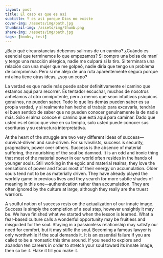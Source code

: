 ```yaml
---
layout: post
title: El caso es que es así
subtitle: Y es así porque Dios no existe
cover-img: /assets/img/path.jpg
thumbnail-img: /assets/img/thumb.png
share-img: /assets/img/path.jpg
tags: [books, test]
---
```


¿Bajo qué circunstancias debemos salirnos de un camino? ¿Cuándo es esencial que terminemos lo que empezamos? Si compro una bolsa de maní y tengo una reacción alérgica, nadie me culpará si la tiro. Si terminara una relación con una mujer que me golpeó, nadie diría que tengo un problema de compromiso. Pero si me alejo de una ruta aparentemente segura porque mi alma tiene otras ideas, ¿soy un copo?

La verdad es que nadie más puede saber definitivamente el camino que estamos aquí para recorrer. Es tentador escuchar, muchos de nosotros anhelamos al otro omnipotente, pero a menos que sean intuitivos psíquicos genuinos, no pueden saber. Todo lo que los demás pueden saber es su propia verdad, y si realmente han hecho el trabajo para excavarla, tendrán el buen sentido de saber que no pueden conocer genuinamente la de nadie más. Sólo el alma conoce el camino que está aquí para caminar. Dado que usted es el único que vive en su templo, solo usted puede conocer sus escrituras y su estructura interpretativa.

At the heart of the struggle are two very different ideas of success—survival-driven and soul-driven. For survivalists, success is security, pragmatism, power over others. Success is the absence of material suffering, the nourishing of the soul be damned. It is an odd and ironic thing that most of the material power in our world often resides in the hands of younger souls. Still working in the egoic and material realms, they love the sensations of power and focus most of their energy on accumulation. Older souls tend not to be as materially driven. They have already played the worldly game in previous lives and they search for more subtle shades of meaning in this one—authentication rather than accumulation. They are often ignored by the culture at large, although they really are the truest warriors.

A soulful notion of success rests on the actualization of our innate image. Success is simply the completion of a soul step, however unsightly it may be. We have finished what we started when the lesson is learned. What a fear-based culture calls a wonderful opportunity may be fruitless and misguided for the soul. Staying in a passionless relationship may satisfy our need for comfort, but it may stifle the soul. Becoming a famous lawyer is only worthwhile if the soul demands it. It is an essential failure if you are called to be a monastic this time around. If you need to explore and abandon ten careers in order to stretch your soul toward its innate image, then so be it. Flake it till you make it.
